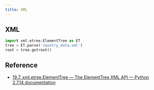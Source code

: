 ```yaml
---
title: XML
---
```


## XML


```python
import xml.etree.ElementTree as ET
tree = ET.parse('country_data.xml')
root = tree.getroot()
```


## Reference
* [19.7. xml.etree.ElementTree — The ElementTree XML API — Python 2.7.14 documentation](https://docs.python.org/2/library/xml.etree.elementtree.html)
